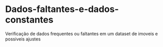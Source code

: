 # Dados-faltantes-e-dados-constantes
Verificação de dados frequentes ou faltantes em um dataset de imoveis e possiveis ajustes 
